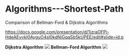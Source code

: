 # Algorithms---Shortest-Path
Comparison of Bellman-Ford &amp; Dijkstra Algorithms 

https://docs.google.com/presentation/d/1jzraOFPi-HdeAEyvkI0AyguO4sl0kdNiGqaSb5kUPEE/edit#slide=id.p

<strong>Dijkstra Algorithm</strong>
<img src ="https://upload.wikimedia.org/wikipedia/commons/5/57/Dijkstra_Animation.gif">
<strong>Bellman-Ford Algorithm</strong>
<img src = "https://upload.wikimedia.org/wikipedia/commons/2/2e/Shortest_path_Dijkstra_vs_BellmanFord.gif">
